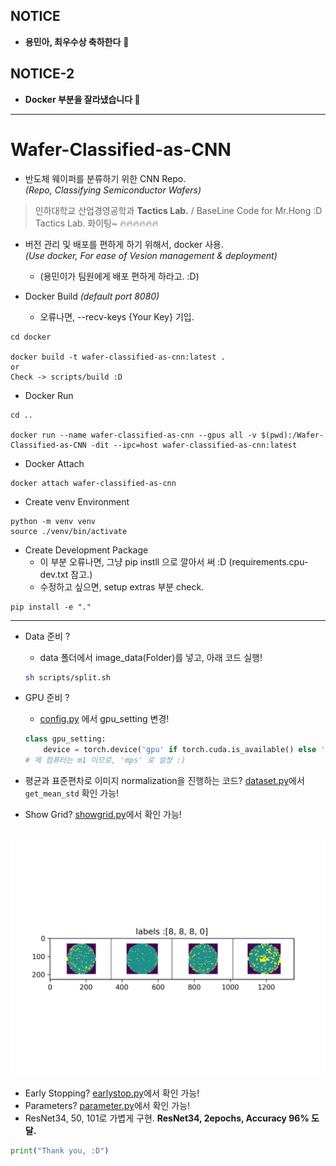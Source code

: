 ## NOTICE
- <b>용민아, 최우수상 축하한다</b> 👋  


## NOTICE-2
- <b>Docker 부분을 잘라냈습니다 🫠</b> 


<hr>

# Wafer-Classified-as-CNN

- 반도체 웨이퍼를 분류하기 위한 CNN Repo.<br>
*(Repo, Classifying Semiconductor Wafers)* 
> 인하대학교 산업경영공학과 <b>Tactics Lab.</b> / BaseLine Code for Mr.Hong :D <br>
Tactics Lab. 화이팅~ 🔥🔥🔥🔥🔥🔥


- 버전 관리 및 배포를 편하게 하기 위해서, docker 사용.<br>
*(Use docker, For ease of Vesion management & deployment)*
    - (용민이가 팀원에게 배포 편하게 하라고. :D)

- Docker Build *(default port 8080)*
    - 오류나면, --recv-keys {Your Key} 기입.
```
cd docker

docker build -t wafer-classified-as-cnn:latest . 
or 
Check -> scripts/build :D 
```

- Docker Run
```
cd .. 

docker run --name wafer-classified-as-cnn --gpus all -v $(pwd):/Wafer-Classified-as-CNN -dit --ipc=host wafer-classified-as-cnn:latest 
```

- Docker Attach
```
docker attach wafer-classified-as-cnn
```

- Create venv Environment
```
python -m venv venv
source ./venv/bin/activate
```

- Create Development Package 
    - 이 부분 오류나면, 그냥 pip instll 으로 깔아서 써 :D (requirements.cpu-dev.txt 참고.)
    - 수정하고 싶으면, setup extras 부분 check.
```
pip install -e "."
```

<hr>

- Data 준비 ? 
    - data 폴더에서 image_data(Folder)를 넣고, 아래 코드 실행!
    ```sh 
    sh scripts/split.sh
    ```

- GPU 준비 ? 
    - [config.py](src/wafer/config.py) 에서 gpu_setting 변경! 

    ``` python
    class gpu_setting:
        device = torch.device('gpu' if torch.cuda.is_available() else 'cpu')
    # 제 컴퓨터는 m1 이므로, 'mps' 로 설정 :)
    ```

- 평균과 표준편차로 이미지 normalization을 진행하는 코드? [dataset.py](src/wafer/dataset/dataset.py)에서 `get_mean_std` 확인 가능! 
- Show Grid? [showgrid.py](src/wafer/utils/showgrid.py)에서 확인 가능! 

<br><img src="data/static/show_grid.jpg" width="100%" height="50%">

- Early Stopping? [earlystop.py](src/wafer/utils/earlystop.py)에서 확인 가능!
- Parameters? [parameter.py](src/wafer/parameters.py)에서 확인 가능!
- ResNet34, 50, 101로 가볍게 구현. <b>ResNet34, 2epochs, Accuracy 96% 도달.</b>

```python 
print("Thank you, :D")
```
